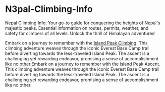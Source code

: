 # N3pal-Climbing-Info
Nepal Climbing Info: Your go-to guide for conquering the heights of Nepal's majestic peaks. Essential information on routes, permits, weather, and safety for climbers of all levels. Unlock the thrill of Himalayan adventures!

Embark on a journey to remember with the <a href="https://nepalclimbinginfo.com/trip/island-peak-climbing/">Island Peak Climbing</a>. This climbing adventure weaves through the iconic Everest Base Camp trail before diverting towards the less-traveled Island Peak. The ascent is a challenging yet rewarding endeavor, promising a sense of accomplishment like no other.Embark on a journey to remember with the Island Peak Ascent. This climbing adventure weaves through the iconic Everest Base Camp trail before diverting towards the less-traveled Island Peak. The ascent is a challenging yet rewarding endeavor, promising a sense of accomplishment like no other.
